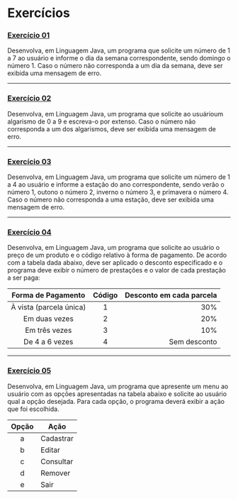 # Exercícios 

### [Exercício 01](./exercicio01.java)
Desenvolva, em Linguagem Java, um programa que solicite um número de 1 a 7 ao usuário e informe o dia da semana correspondente, sendo domingo o número 1. Caso o número não corresponda a um dia da semana, deve ser exibida uma mensagem de erro.
___

### [Exercício 02](./exercicio02.java)
Desenvolva, em Linguagem Java, um programa que solicite ao usuárioum algarismo de 0 a 9 e escreva-o por extenso. Caso o número não corresponda a um dos algarismos, deve ser exibida uma mensagem de erro.
___

### [Exercício 03](./exercicio03.java)
Desenvolva, em Linguagem Java, um programa que solicite um número de 1 a 4 ao usuário e informe a estação do ano correspondente, sendo verão o número 1, outono o número 2, inverno o número 3, e primavera o número 4. Caso o número não corresponda a uma estação, deve ser exibida uma mensagem de erro.
___
### [Exercício 04](./exercicio04.java)
Desenvolva, em Linguagem Java, um programa que solicite ao usuário o preço de um produto e o código relativo à forma de pagamento. De acordo com a tabela dada abaixo, deve ser aplicado o desconto especificado e o programa deve exibir o número de prestações e o valor de cada prestação a ser paga:

|    Forma de Pagamento   | Código | Desconto em cada parcela |
|:-----------------------:|:------:|-------------------------:|
| À vista (parcela única) |    1   |                      30% |
| Em duas vezes           |    2   |                      20% |
| Em três vezes           |    3   |                      10% |
| De 4 a 6 vezes          |    4   |             Sem desconto |

___
### [Exercício 05](./exercicio05.java)
Desenvolva, em Linguagem Java, um programa que apresente um menu ao usuário com as opções apresentadas na tabela abaixo e solicite ao usuário qual a opção desejada. Para cada opção, o programa deverá exibir a ação que foi escolhida.

| Opção | Ação      |
|:-----:|-----------|
| a     | Cadastrar |
| b     | Editar    |
| c     | Consultar |
| d     | Remover   |
| e     | Sair      |